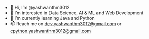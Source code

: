 - 👋 Hi, I’m @yashwanthm3012
- 👀 I’m interested in Data Science, AI & ML and Web Development
- 🌱 I’m currently learning Java and Python
- 📫 Reach me on dev.yashwanthm3012@gmail.com or cpython.yashwanthm3012@gmail.com

<!---
yashwanthm3012/yashwanthm3012 is a ✨ special ✨ repository because its `README.md` (this file) appears on your GitHub profile.
You can click the Preview link to take a look at your changes.
--->
